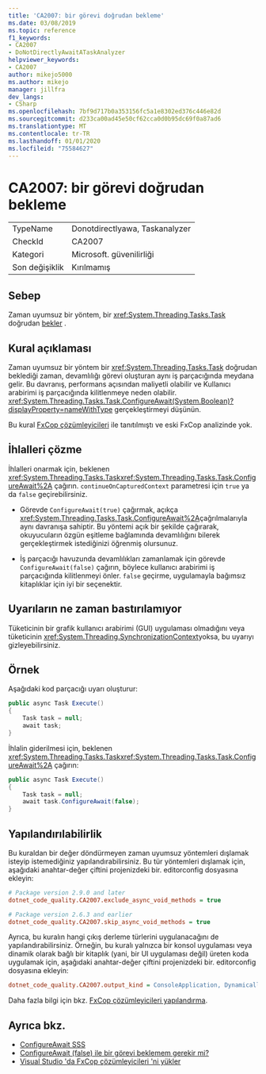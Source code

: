 ```yaml
---
title: 'CA2007: bir görevi doğrudan bekleme'
ms.date: 03/08/2019
ms.topic: reference
f1_keywords:
- CA2007
- DoNotDirectlyAwaitATaskAnalyzer
helpviewer_keywords:
- CA2007
author: mikejo5000
ms.author: mikejo
manager: jillfra
dev_langs:
- CSharp
ms.openlocfilehash: 7bf9d717b0a353156fc5a1e8302ed376c446e82d
ms.sourcegitcommit: d233ca00ad45e50cf62cca0d0b95dc69f0a87ad6
ms.translationtype: MT
ms.contentlocale: tr-TR
ms.lasthandoff: 01/01/2020
ms.locfileid: "75584627"
---
```

# <a name="ca2007-do-not-directly-await-a-task"></a>CA2007: bir görevi doğrudan bekleme

|||
|-|-|
|TypeName|Donotdirectlyawa, Taskanalyzer|
|CheckId|CA2007|
|Kategori|Microsoft. güvenilirliği|
|Son değişiklik|Kırılmamış|

## <a name="cause"></a>Sebep

Zaman uyumsuz bir yöntem, bir <xref:System.Threading.Tasks.Task> doğrudan [bekler](/dotnet/csharp/language-reference/keywords/await) .

## <a name="rule-description"></a>Kural açıklaması

Zaman uyumsuz bir yöntem bir <xref:System.Threading.Tasks.Task> doğrudan beklediği zaman, devamlılığı görevi oluşturan aynı iş parçacığında meydana gelir. Bu davranış, performans açısından maliyetli olabilir ve Kullanıcı arabirimi iş parçacığında kilitlenmeye neden olabilir. <xref:System.Threading.Tasks.Task.ConfigureAwait(System.Boolean)?displayProperty=nameWithType> gerçekleştirmeyi düşünün.

Bu kural [FxCop çözümleyicileri](install-fxcop-analyzers.md) ile tanıtılmıştı ve eski FxCop analizinde yok.

## <a name="how-to-fix-violations"></a>İhlalleri çözme

İhlalleri onarmak için, beklenen <xref:System.Threading.Tasks.Task><xref:System.Threading.Tasks.Task.ConfigureAwait%2A> çağırın. `continueOnCapturedContext` parametresi için `true` ya da `false` geçirebilirsiniz.

- Görevde `ConfigureAwait(true)` çağırmak, açıkça <xref:System.Threading.Tasks.Task.ConfigureAwait%2A>çağrılmalarıyla aynı davranışa sahiptir. Bu yöntemi açık bir şekilde çağırarak, okuyucuların özgün eşitleme bağlamında devamlılığını bilerek gerçekleştirmek istediğinizi öğrenmiş olursunuz.

- İş parçacığı havuzunda devamlılıkları zamanlamak için görevde `ConfigureAwait(false)` çağırın, böylece kullanıcı arabirimi iş parçacığında kilitlenmeyi önler. `false` geçirme, uygulamayla bağımsız kitaplıklar için iyi bir seçenektir.

## <a name="when-to-suppress-warnings"></a>Uyarıların ne zaman bastırılamıyor

Tüketicinin bir grafik kullanıcı arabirimi (GUI) uygulaması olmadığını veya tüketicinin <xref:System.Threading.SynchronizationContext>yoksa, bu uyarıyı gizleyebilirsiniz.

## <a name="example"></a>Örnek

Aşağıdaki kod parçacığı uyarı oluşturur:

```csharp
public async Task Execute()
{
    Task task = null;
    await task;
}
```

İhlalin giderilmesi için, beklenen <xref:System.Threading.Tasks.Task><xref:System.Threading.Tasks.Task.ConfigureAwait%2A> çağırın:

```csharp
public async Task Execute()
{
    Task task = null;
    await task.ConfigureAwait(false);
}
```

## <a name="configurability"></a>Yapılandırılabilirlik

Bu kuraldan bir değer döndürmeyen zaman uyumsuz yöntemleri dışlamak isteyip istemediğiniz yapılandırabilirsiniz. Bu tür yöntemleri dışlamak için, aşağıdaki anahtar-değer çiftini projenizdeki bir. editorconfig dosyasına ekleyin:

```ini
# Package version 2.9.0 and later
dotnet_code_quality.CA2007.exclude_async_void_methods = true

# Package version 2.6.3 and earlier
dotnet_code_quality.CA2007.skip_async_void_methods = true
```

Ayrıca, bu kuralın hangi çıkış derleme türlerini uygulanacağını de yapılandırabilirsiniz. Örneğin, bu kuralı yalnızca bir konsol uygulaması veya dinamik olarak bağlı bir kitaplık (yani, bir UI uygulaması değil) üreten koda uygulamak için, aşağıdaki anahtar-değer çiftini projenizdeki bir. editorconfig dosyasına ekleyin:

```ini
dotnet_code_quality.CA2007.output_kind = ConsoleApplication, DynamicallyLinkedLibrary
```

Daha fazla bilgi için bkz. [FxCop çözümleyicileri yapılandırma](configure-fxcop-analyzers.md).

## <a name="see-also"></a>Ayrıca bkz.

- [ConfigureAwait SSS](https://devblogs.microsoft.com/dotnet/configureawait-faq/)
- [ConfigureAwait (false) ile bir görevi beklemem gerekir mi?](https://github.com/Microsoft/vs-threading/blob/master/doc/cookbook_vs.md#should-i-await-a-task-with-configureawaitfalse)
- [Visual Studio 'da FxCop çözümleyicileri 'ni yükler](install-fxcop-analyzers.md)
